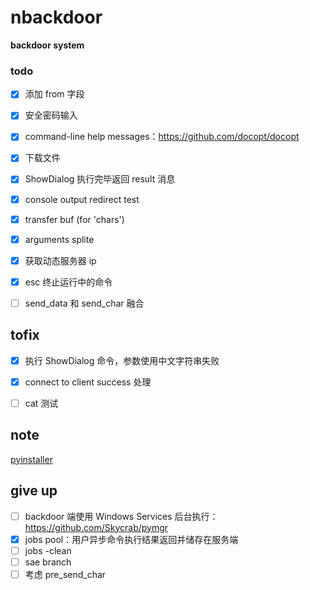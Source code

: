 # nbackdoor
**backdoor system**

### todo
- [x] 添加 from 字段
- [x] 安全密码输入
- [x] command-line help messages：https://github.com/docopt/docopt
- [x] 下载文件
- [x] ShowDialog 执行完毕返回 result 消息
- [x] console output redirect test
- [x] transfer buf (for 'chars')
- [x] arguments splite

- [x] 获取动态服务器 ip
- [x] esc 终止运行中的命令
- [ ] send_data 和 send_char 融合

## tofix
- [x] 执行 ShowDialog 命令，参数使用中文字符串失败
- [x] connect to client success 处理
- [ ] cat 测试


## note
[pyinstaller](https://github.com/pyinstaller/pyinstaller)

## give up
- [ ] backdoor 端使用 Windows Services 后台执行：https://github.com/Skycrab/pymgr
- [x] jobs pool：用户异步命令执行结果返回并储存在服务端
- [ ] jobs -clean
- [ ] sae branch
- [ ] 考虑 pre_send_char